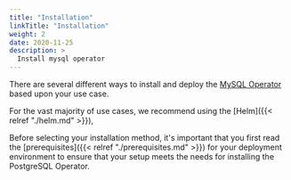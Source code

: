 ```yaml
---
title: "Installation"
linkTitle: "Installation"
weight: 2
date: 2020-11-25
description: >
  Install mysql operator
---
```


There are several different ways to install and deploy the [MySQL Operator](http://www.squids.io/)
based upon your use case.

For the vast majority of use cases, we recommend using the [Helm]({{< relref "./helm.md" >}}),

Before selecting your installation method, it's important that you first read
the [prerequisites]({{< relref "./prerequisites.md" >}}) for your
deployment environment to ensure that your setup meets the needs for installing
the PostgreSQL Operator.